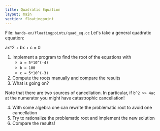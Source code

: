 ```yaml
---
title: Quadratic Equation
layout: main
section: floatingpoint
---
```

File: `hands-on/floatingpoints/quad_eq.cc`
Let's take a general quadratic equation:

ax^2 + bx + c = 0

1. Implement a program to find the root of the equations with
   - `a = 5*10^(-4)`
   - `b = 100`
   - `c = 5*10^(-3)`
2. Compute the roots manually and compare the results
3. What is going on?

Note that there are two sources of cancellation.
In particular, if `b^2 >> 4ac` at the numerator you might have catastrophic cancellation! 

4. With some algebra one can rewrite the problematic root to avoid one cancellation
5. Try to rationalize the problematic root and implement the new solution 
6. Compare the results!
